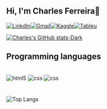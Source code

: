 ## Hi, I'm Charles Ferreira👋

[![LinkdIn](https://img.shields.io/badge/LinkedIn-0077B5?style=for-the-badge&logo=linkedin&logoColor=white)](https://www.linkedin.com/in/charles-ferreira-2244ab26a/)[![Gmail](https://img.shields.io/badge/Gmail-D14836?style=for-the-badge&logo=gmail&logoColor=white)](https://mail.google.com/mail/u/0/?tab=rm&ogbl#inbox)[![Kaggle](https://img.shields.io/badge/Kaggle-20BEFF?style=for-the-badge&logo=Kaggle&logoColor=white)](https://www.kaggle.com/charlesferreira/competitions)[![Tableu](https://img.shields.io/badge/Tableau-E97627?style=for-the-badge&logo=Tableau&logoColor=white)](https://public.tableau.com/app/profile/charles.ferreira/vizzes)

[![Charles's GitHub stats-Dark](https://github-readme-stats.vercel.app/api?username=CharlesFerreiraO&show_icons=true&theme=dark#gh-dark-mode-only)](https://github.com/anuraghazra/github-readme-stats#gh-dark-mode-only)



## Programming languages
<div style="display: inline_block"><br/>
    <img align="center" alt="html5" src="https://img.shields.io/badge/R-276DC3?style=for-the-badge&logo=r&logoColor=white" />
<img align="center" alt="css" src="https://img.shields.io/badge/MySQL-00000F?style=for-the-badge&logo=mysql&logoColor=white" />
<img align="center" alt="css" src="https://img.shields.io/badge/Python-3776AB?style=for-the-badge&logo=python&logoColor=white" />

#

![Top Langs](https://github-readme-stats.vercel.app/api/top-langs/?username=CharlesFerreiraO&layout=compact)

